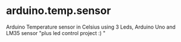 # arduino.temp.sensor
Arduino Temperature sensor in Celsius using 3 Leds, Arduino Uno and LM35 sensor "plus led control project :) "
